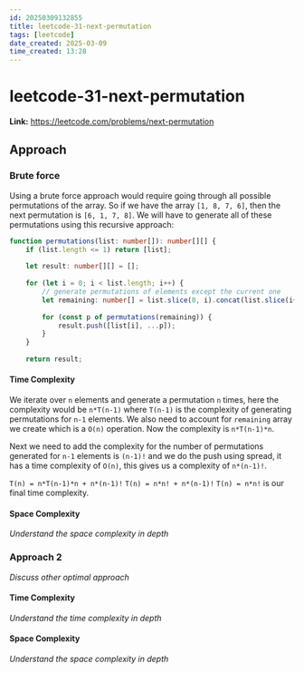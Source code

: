 ```yaml
---
id: 20250309132855
title: leetcode-31-next-permutation
tags: [leetcode]
date_created: 2025-03-09
time_created: 13:28
---
```

# leetcode-31-next-permutation
**Link:**  <https://leetcode.com/problems/next-permutation>

## Approach

### Brute force
Using a brute force approach would require going through all possible permutations of the array. So if we have the array `[1, 8, 7, 6]`, then the next permutation is `[6, 1, 7, 8]`. We will have to generate all of these permutations using this recursive approach:
```typescript
function permutations(list: number[]): number[][] {
    if (list.length <= 1) return [list];
    
    let result: number[][] = [];
    
    for (let i = 0; i < list.length; i++) {
        // generate permutations of elements except the current one
        let remaining: number[] = list.slice(0, i).concat(list.slice(i+1));
        
        for (const p of permutations(remaining)) {
            result.push([list[i], ...p]);
        }
    }
    
    return result;
```
#### Time Complexity
We iterate over `n` elements and generate a permutation `n` times, here the complexity would be `n*T(n-1)` where `T(n-1)` is the complexity of generating permutations for `n-1` elements. We also need to account for `remaining` array we create which is a `O(n)` operation. Now the complexity is `n*T(n-1)*n`.

Next we need to add the complexity for the number of permutations generated for `n-1` elements is `(n-1)!` and we do the push using spread, it has a time complexity of `O(n)`, this gives us a complexity of `n*(n-1)!`.

`T(n) = n*T(n-1)*n + n*(n-1)!`
`T(n) = n*n! + n*(n-1)!`
`T(n) = n*n!` is our final time complexity.

#### Space Complexity
_Understand the space complexity in depth_

### Approach 2
_Discuss other optimal approach_
#### Time Complexity
_Understand the time complexity in depth_
#### Space Complexity
_Understand the space complexity in depth_